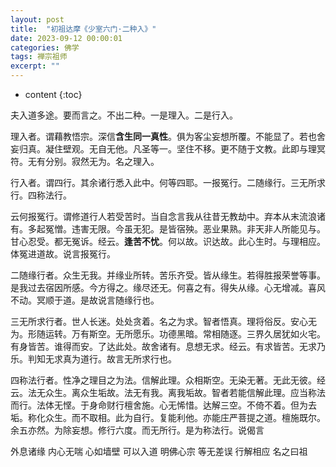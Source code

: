 ```yaml
---
layout: post
title:  "初祖达摩《少室六门·二种入》"
date: 2023-09-12 00:00:01
categories: 佛学
tags: 禅宗祖师
excerpt: ""
---
```


* content
{:toc}

夫入道多途。要而言之。不出二种。一是理入。二是行入。

理入者。谓藉教悟宗。深信**含生同一真性**。俱为客尘妄想所覆。不能显了。若也舍妄归真。凝住壁观。无自无他。凡圣等一。坚住不移。更不随于文教。此即与理冥符。无有分别。寂然无为。名之理入。

行入者。谓四行。其余诸行悉入此中。何等四耶。一报冤行。二随缘行。三无所求行。四称法行。

云何报冤行。谓修道行人若受苦时。当自念言我从往昔无教劫中。弃本从末流浪诸有。多起冤憎。违害无限。今虽无犯。是皆宿殃。恶业果熟。非天非人所能见与。甘心忍受。都无冤诉。经云。**逢苦不忧**。何以故。识达故。此心生时。与理相应。体冤进道故。说言报冤行。

二随缘行者。众生无我。并缘业所转。苦乐齐受。皆从缘生。若得胜报荣誉等事。是我过去宿因所感。今方得之。缘尽还无。何喜之有。得失从缘。心无增减。喜风不动。冥顺于道。是故说言随缘行也。

三无所求行者。世人长迷。处处贪着。名之为求。智者悟真。理将俗反。安心无为。形随运转。万有斯空。无所愿乐。功德黑暗。常相随逐。三界久居犹如火宅。有身皆苦。谁得而安。了达此处。故舍诸有。息想无求。经云。有求皆苦。无求乃乐。判知无求真为道行。故言无所求行也。

四称法行者。性净之理目之为法。信解此理。众相斯空。无染无著。无此无彼。经云。法无众生。离众生垢故。法无有我。离我垢故。智者若能信解此理。应当称法而行。法体无悭。于身命财行檀舍施。心无悕惜。达解三空。不倚不着。但为去垢。称化众生。而不取相。此为自行。复能利他。亦能庄严菩提之道。檀施既尔。余五亦然。为除妄想。修行六度。而无所行。是为称法行。说偈言

外息诸缘 内心无喘 心如墙壁 可以入道
明佛心宗 等无差误 行解相应 名之曰祖　




























